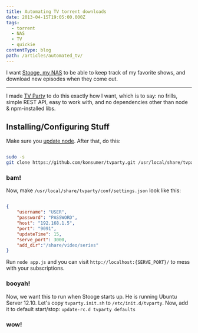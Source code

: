 ```yaml
---
title: Automating TV torrent downloads
date: 2013-04-15T19:05:00.000Z
tags:
  - torrent
  - NAS
  - TV
  - quickie
contentType: blog
path: /articles/automated_tv/
---
```


I want [Stooge, my NAS](/articles/nas/) to be able to keep track of my favorite shows, and download new episodes when they come out.

---

I made [TV Party](https://github.com/konsumer/tvparty) to do this exactly how I want, which is to say: no frills, simple REST API, easy to work with, and no dependencies other than node & npm-installed libs.

## Installing/Configuring Stuff

Make sure you [update node](http://blog.jetboystudio.com/2013/02/03/update-node.html). After that, do this:

```bash

sudo -s
git clone https://github.com/konsumer/tvparty.git /usr/local/share/tvparty && cd /usr/local/share/tvparty && npm install

```

### bam!

Now, make `/usr/local/share/tvparty/conf/settings.json` look like this:

```json

{
    "username": "USER",
    "password": "PASSWORD",
    "host": "192.168.1.5",
    "port": "9091",
    "updateTime": 15,
    "serve_port": 3000,
    "add_dir":"/share/video/series"
}

```

Run `node app.js` and you can visit `http://localhost:{SERVE_PORT}/` to mess with your subscriptions.

### booyah!

Now, we want this to run when Stooge starts up. He is running Ubuntu Server 12.10. Let's copy `tvparty.init.sh` to `/etc/init.d/tvparty`. Now, add it to default start/stop: `update-rc.d tvparty defaults`


### wow!



